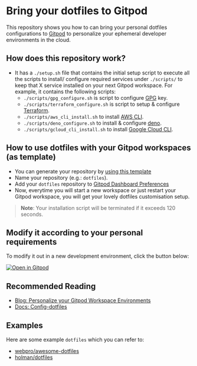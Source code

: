 # Bring your dotfiles to Gitpod

This repository shows you how to can bring your personal dotfiles configurations to [Gitpod](https://www.gitpod.io/) to personalize your ephemeral developer environments in the cloud.

## How does this repository work?

- It has a `./setup.sh` file that contains the initial setup script to execute all the scripts to install/ configure required services under `./scripts/` to keep that X service installed on your next Gitpod workspace. For example, it contains the following scripts:
  - `./scripts/gpg_configure.sh` is script to configure [GPG](https://www.gnupg.org/) key.
  - `./scripts/terraform_configure.sh` is script to setup & configure [Terraform](https://www.terraform.io/).
  - `./scripts/aws_cli_install.sh` to install [AWS CLI](https://aws.amazon.com/cli/).
  - `./scripts/deno_configure.sh` to install & configure [deno](https://deno.land/).
  - `./scripts/gcloud_cli_install.sh` to install [Google Cloud CLI](https://cloud.google.com/sdk/docs/install-sdk).

## How to use dotfiles with your Gitpod workspaces (as template)

- You can generate your repository by [using this template](https://github.com/gitpod-io/demo-dotfiles/generate)
- Name your repository (e.g.: `dotfiles`).
- Add your `dotfiles` repository to [Gitpod Dashboard Preferences](https://gitpod.io/preferences)
- Now, everytime you will start a new workspace or just restart your Gitpod workspace, you will get your lovely dotfiles customisation setup.

> **Note**: Your installation script will be terminated if it exceeds 120 seconds.



## Modify it according to your personal requirements

To modify it out in a new development environment, click the button below:

[![Open in Gitpod](https://gitpod.io/button/open-in-gitpod.svg)](https://gitpod.io/#https://github.com/gitpod-io/demo-dotfiles)

## Recommended Reading

- [Blog: Personalize your Gitpod Workspace Environments](https://www.gitpod.io/blog/personalize-your-gitpod-workspace-environment)
- [Docs: Config-dotfiles](https://www.gitpod.io/docs/config-dotfiles)

## Examples

Here are some example `dotfiles` which you can refer to:

- [webpro/awesome-dotfiles](https://github.com/webpro/awesome-dotfiles)
- [holman/dotfiles](https://github.com/holman/dotfiles)
